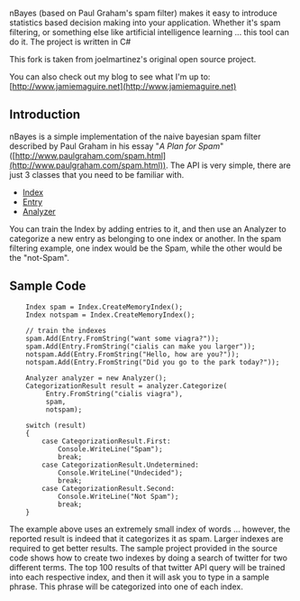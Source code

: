 nBayes (based on Paul Graham's spam filter) makes it easy to introduce statistics based decision making into your application. Whether it's spam filtering, or something else like artificial intelligence learning ... this tool can do it. The project is written in C#

This fork is taken from joelmartinez's original open source project.

You can also check out my blog to see what I'm up to: [http://www.jamiemaguire.net](http://www.jamiemaguire.net)

## Introduction

nBayes is a simple implementation of the naive bayesian spam filter described by Paul Graham in his essay "_A Plan for Spam_" ([http://www.paulgraham.com/spam.html](http://www.paulgraham.com/spam.html)).  The API is very simple, there are just 3 classes that you need to be familiar with.

* [Index](https://github.com/joelmartinez/nBayes/wiki/Index)
* [Entry](https://github.com/joelmartinez/nBayes/wiki/Entry)
* [Analyzer](https://github.com/joelmartinez/nBayes/wiki/Analyzer)

You can train the Index by adding entries to it, and then use an Analyzer to categorize a new entry as belonging to one index or another.  In the spam filtering example, one index would be the Spam, while the other would be the "not-Spam".

## Sample Code

```CSharp
    Index spam = Index.CreateMemoryIndex();
    Index notspam = Index.CreateMemoryIndex();
    
    // train the indexes
    spam.Add(Entry.FromString("want some viagra?"));
    spam.Add(Entry.FromString("cialis can make you larger"));
    notspam.Add(Entry.FromString("Hello, how are you?"));
    notspam.Add(Entry.FromString("Did you go to the park today?"));
    
    Analyzer analyzer = new Analyzer();
    CategorizationResult result = analyzer.Categorize(
         Entry.FromString("cialis viagra"), 
         spam, 
         notspam);
    
    switch (result)
    {
        case CategorizationResult.First:
            Console.WriteLine("Spam");
            break;
        case CategorizationResult.Undetermined:
            Console.WriteLine("Undecided");
            break;
        case CategorizationResult.Second:
            Console.WriteLine("Not Spam");
            break;
    }
```

The example above uses an extremely small index of words ... however, the reported result is indeed that it categorizes it as spam.  Larger indexes are required to get better results.  The sample project provided in the source code shows how to create two indexes by doing a search of twitter for two different terms.  The top 100 results of that twitter API query will be trained into each respective index, and then it will ask you to type in a sample phrase.  This phrase will be categorized into one of each index.
